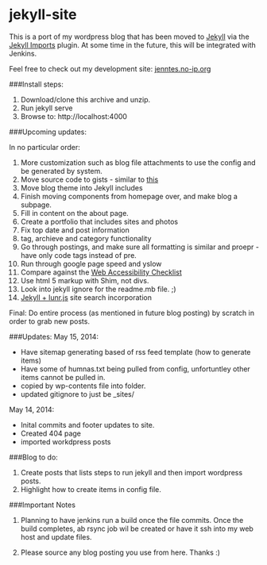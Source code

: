 jekyll-site
===========

This is a port of my wordpress blog that has been moved to [Jekyll](http://jekyllrb.com/) via the [Jekyll Imports](http://import.jekyllrb.com/) plugin. At some time in the future, this will be integrated with Jenkins.

Feel free to check out my development site: [jenntes.no-ip.org](http://jenntes.no-ip.org/)

###Install steps:

1. Download/clone this archive and unzip.
2. Run jekyll serve
3. Browse to: http://localhost:4000

###Upcoming updates:

In no particular order:

1. More customization such as blog file attachments to use the config and be generated by system.
2. Move source code to gists - similar to [this](https://workshop.avatarnewyork.com/post/jekyll-gist-tag/)
3. Move blog theme into Jekyll includes
4. Finish moving components from homepage over, and make blog a subpage.
5. Fill in content on the about page.
6. Create a portfolio that includes sites and photos
7. Fix top date and post information
8. tag, archieve and category functionality
9. Go through postings, and make sure all formatting is similar and proepr - have only code tags instead of pre.
10. Run through google  page speed and yslow
11. Compare against the [Web Accessibility Checklist](http://a11yproject.com/checklist.html)
12. Use html 5 markup with Shim, not divs.
13. Look into jekyll ignore for the readme.mb file. ;)
14. [Jekyll + lunr.js](https://github.com/slashdotdash/jekyll-lunr-js-search) site search incorporation

Final: Do entire process (as mentioned in future blog posting) by scratch in order to grab new posts.

###Updates:
May 15, 2014: 
- Have sitemap generating based of rss feed template (how to generate items)
- Have some of humnas.txt being pulled from config, unfortuntley other items cannot be pulled in.
- copied by wp-contents file into folder.
- updated gitignore to just be _sites/

May 14, 2014:
- Inital commits and footer updates to site.
- Created 404 page
- imported workdpress posts


###Blog to do:

1. Create posts that lists steps to run jekyll and then import wordpress posts.
2. Highlight how to create items in config file.

###Important Notes

1) Planning to have jenkins run a build once the file commits. Once the build completes, ab rsync job wil be created or have it ssh into my web host and update files.

2) Please source any blog posting you use from here. Thanks :)